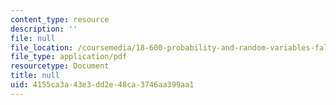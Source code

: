 ```yaml
---
content_type: resource
description: ''
file: null
file_location: /coursemedia/18-600-probability-and-random-variables-fall-2019/4155ca3a43e3dd2e48ca3746aa399aa1_MIT18_600F19_lec36.pdf
file_type: application/pdf
resourcetype: Document
title: null
uid: 4155ca3a-43e3-dd2e-48ca-3746aa399aa1
---
```

